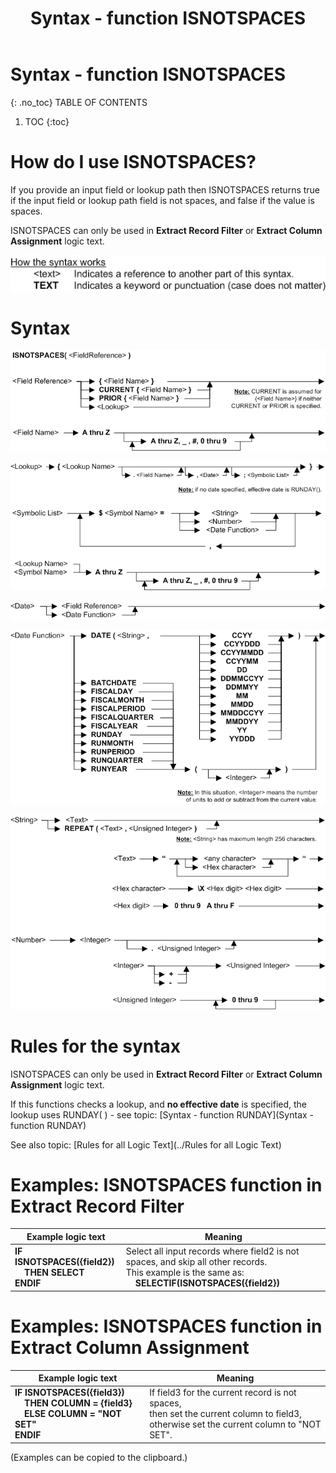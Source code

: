 ﻿---
layout: default
title: "Syntax - function ISNOTSPACES"
parent: Syntax - functions
grand_parent: Workbench Logic Text Syntax
nav_order: 14
---
# Syntax - function ISNOTSPACES
{: .no_toc}
TABLE OF CONTENTS 
1. TOC
{:toc}  


# How do I use ISNOTSPACES? 


If you provide an input field or lookup path then ISNOTSPACES returns true if the input field or lookup path field is not spaces, and false if the value is spaces.

ISNOTSPACES can only be used in **Extract Record Filter** or **Extract Column Assignment** logic text.


![(Syntax Legend)](../../images/LTZZ_Syntax_legend.gif )

# Syntax 

![Function ISNOTSPACES 1](../../images/LTSF_ISNOTSPACES_01.gif)

![Function ISNOTSPACES 2](../../images/LTSF_ISNOTSPACES_02.gif)

![Function ISNOTSPACES 3](../../images/LTSF_Date_01.gif)

![Function ISNOTSPACES 4](../../images/LTSF_ISNOTSPACES_03.gif)

![Function ISNOTSPACES 5](../../images/LTSF_ISNOTSPACES_04.gif)


# Rules for the syntax 

ISNOTSPACES can only be used in **Extract Record Filter** or **Extract Column Assignment** logic text.

If this functions checks a lookup, and **no effective date** is specified, the lookup uses RUNDAY\( \) - see topic: [Syntax - function RUNDAY](Syntax - function RUNDAY)

See also topic: [Rules for all Logic Text](../Rules for all Logic Text) 

# Examples: ISNOTSPACES function in Extract Record Filter 


|Example logic text|Meaning|
|------------------|-------|
|**IF ISNOTSPACES({field2})<br>&nbsp;&nbsp;&nbsp;&nbsp;THEN SELECT<br>ENDIF**|Select all input records where field2 is not spaces, and skip all other records.<br>This example is the same as:<br>&nbsp;&nbsp;&nbsp;&nbsp;**SELECTIF(ISNOTSPACES({field2})**|


# Examples: ISNOTSPACES function in Extract Column Assignment 


|Example logic text|Meaning|
|------------------|-------|
|**IF ISNOTSPACES({field3})<br>&nbsp;&nbsp;&nbsp;&nbsp;THEN COLUMN = {field3}<br>&nbsp;&nbsp;&nbsp;&nbsp;ELSE COLUMN = "NOT SET"<br>ENDIF**|If field3 for the current record is not spaces,<br>then set the current column to field3,<br>otherwise set the current column to "NOT SET".|


  
  (Examples can be copied to the clipboard.)
  
